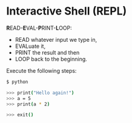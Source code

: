 # Interactive Shell (REPL)

**R**EAD-**E**VAL-**P**RINT-**L**OOP:

* READ whatever input we type in,
* EVALuate it,
* PRINT the result and then
* LOOP back to the beginning.

Execute the following steps:

```Bash
$ python

>>> print("Hello again!")
>>> a = 5
>>> print(a * 2)

>>> exit()
```

